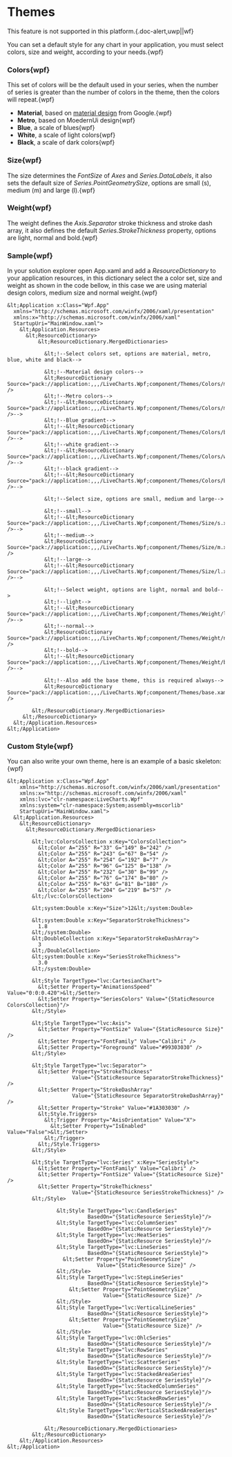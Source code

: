 # Themes

This feature is not supported in this platform.{.doc-alert,uwp||wf}

You can set a default style for any chart in your application, you must select colors, size and weight, according to your needs.{wpf}

### Colors{wpf}

This set of colors will be the default used in your series, when the number of series is greater than the number of colors in the theme, then the colors will repeat.{wpf}

+ **Material**, based on <a href="https://material.google.com/style/color.html">material design</a> from Google.{wpf}
+ **Metro**, based on MoedernUi design{wpf}
+ **Blue**, a scale of blues{wpf}
+ **White**, a scale of light colors{wpf}
+ **Black**, a scale of dark colors{wpf}

### Size{wpf}

The size determines the *FontSize* of *Axes* and *Series.DataLabels*, it also sets the default size of *Series.PointGeometrySize*, options are small (s), medium (m) and large (l).{wpf}

### Weight{wpf}

The weight defines the *Axis.Separator* stroke thickness and stroke dash array, it also defines the default *Series.StrokeThickness* property, options are light, normal and bold.{wpf}

### Sample{wpf}

In your solution explorer open App.xaml and add a *ResourceDictionary* to your application resources, in this dictionary select the a color set, size and weight as shown in the code bellow, in this case we are using material design colors, medium size and normal weight.{wpf}

```{wpf}
&lt;Application x:Class="Wpf.App"
  xmlns="http://schemas.microsoft.com/winfx/2006/xaml/presentation"
  xmlns:x="http://schemas.microsoft.com/winfx/2006/xaml"
  StartupUri="MainWindow.xaml">
    &lt;Application.Resources>
      &lt;ResourceDictionary>
          &lt;ResourceDictionary.MergedDictionaries>
               
            &lt;!--Select colors set, options are material, metro, blue, white and black-->
                
            &lt;!--Material design colors-->
            &lt;ResourceDictionary Source="pack://application:,,,/LiveCharts.Wpf;component/Themes/Colors/material.xaml" />
            &lt;!--Metro colors-->
            &lt;!--&lt;ResourceDictionary Source="pack://application:,,,/LiveCharts.Wpf;component/Themes/Colors/metro.xaml" />-->
            &lt;!--Blue gradient-->
            &lt;!--&lt;ResourceDictionary Source="pack://application:,,,/LiveCharts.Wpf;component/Themes/Colors/blue.xaml" />-->
            &lt;!--white gradient-->
            &lt;!--&lt;ResourceDictionary Source="pack://application:,,,/LiveCharts.Wpf;component/Themes/Colors/white.xaml" />-->
            &lt;!--black gradient-->
            &lt;!--&lt;ResourceDictionary Source="pack://application:,,,/LiveCharts.Wpf;component/Themes/Colors/black.xaml" />-->
                
            &lt;!--Select size, options are small, medium and large-->
                
            &lt;!--small-->
            &lt;!--&lt;ResourceDictionary Source="pack://application:,,,/LiveCharts.Wpf;component/Themes/Size/s.xaml" />-->
            &lt;!--medium-->
            &lt;ResourceDictionary Source="pack://application:,,,/LiveCharts.Wpf;component/Themes/Size/m.xaml" />
            &lt;!--large-->
            &lt;!--&lt;ResourceDictionary Source="pack://application:,,,/LiveCharts.Wpf;component/Themes/Size/l.xaml" />-->
                
            &lt;!--Select weight, options are light, normal and bold-->
            &lt;!--light-->
            &lt;!--&lt;ResourceDictionary Source="pack://application:,,,/LiveCharts.Wpf;component/Themes/Weight/light.xaml" />-->
            &lt;!--normal-->
            &lt;ResourceDictionary Source="pack://application:,,,/LiveCharts.Wpf;component/Themes/Weight/normal.xaml" />
            &lt;!--bold-->
            &lt;!--&lt;ResourceDictionary Source="pack://application:,,,/LiveCharts.Wpf;component/Themes/Weight/bold.xaml" />-->
                
            &lt;!--Also add the base theme, this is required always-->
            &lt;ResourceDictionary Source="pack://application:,,,/LiveCharts.Wpf;component/Themes/base.xaml" />

        &lt;/ResourceDictionary.MergedDictionaries>
     &lt;/ResourceDictionary>
  &lt;/Application.Resources>
&lt;/Application>
```

### Custom Style{wpf}


You can also write your own theme, here is an example of a basic skeleton:{wpf}

```{wpf}
&lt;Application x:Class="Wpf.App"
    xmlns="http://schemas.microsoft.com/winfx/2006/xaml/presentation"
    xmlns:x="http://schemas.microsoft.com/winfx/2006/xaml"
  	xmlns:lvc="clr-namespace:LiveCharts.Wpf"
	xmlns:system="clr-namespace:System;assembly=mscorlib"
  	StartupUri="MainWindow.xaml">
  &lt;Application.Resources>
    &lt;ResourceDictionary>
      &lt;ResourceDictionary.MergedDictionaries>
               
        &lt;lvc:ColorsCollection x:Key="ColorsCollection">
          &lt;Color A="255" R="33" G="149" B="242" />
          &lt;Color A="255" R="243" G="67" B="54" />
          &lt;Color A="255" R="254" G="192" B="7" />
          &lt;Color A="255" R="96" G="125" B="138" />
          &lt;Color A="255" R="232" G="30" B="99" />
          &lt;Color A="255" R="76" G="174" B="80" />
          &lt;Color A="255" R="63" G="81" B="180" />
          &lt;Color A="255" R="204" G="219" B="57" />
        &lt;/lvc:ColorsCollection>
    
        &lt;system:Double x:Key="Size">12&lt;/system:Double>
    
        &lt;system:Double x:Key="SeparatorStrokeThickness">
          1.8
        &lt;/system:Double>
        &lt;DoubleCollection x:Key="SeparatorStrokeDashArray">
          3
        &lt;/DoubleCollection>
        &lt;system:Double x:Key="SeriesStrokeThickness">
          3.0
        &lt;/system:Double>
    
        &lt;Style TargetType="lvc:CartesianChart">
          &lt;Setter Property="AnimationsSpeed" Value="0:0:0.420">&lt;/Setter>
          &lt;Setter Property="SeriesColors" Value="{StaticResource ColorsCollection}"/>
        &lt;/Style>
    
        &lt;Style TargetType="lvc:Axis">
          &lt;Setter Property="FontSize" Value="{StaticResource Size}" />
          &lt;Setter Property="FontFamily" Value="Calibri" />
          &lt;Setter Property="Foreground" Value="#99303030" />
        &lt;/Style>
    
        &lt;Style TargetType="lvc:Separator">
          &lt;Setter Property="StrokeThickness" 
                     Value="{StaticResource SeparatorStrokeThickness}" />
          &lt;Setter Property="StrokeDashArray" 
                     Value="{StaticResource SeparatorStrokeDashArray}" />
          &lt;Setter Property="Stroke" Value="#1A303030" />
          &lt;Style.Triggers>
            &lt;Trigger Property="AxisOrientation" Value="X">
              &lt;Setter Property="IsEnabled" Value="False">&lt;/Setter>
            &lt;/Trigger>
          &lt;/Style.Triggers>
        &lt;/Style>
    
        &lt;Style TargetType="lvc:Series" x:Key="SeriesStyle">
          &lt;Setter Property="FontFamily" Value="Calibri" />
          &lt;Setter Property="FontSize" Value="{StaticResource Size}" />
          &lt;Setter Property="StrokeThickness" 
                     Value="{StaticResource SeriesStrokeThickness}" />
        &lt;/Style>
    
                &lt;Style TargetType="lvc:CandleSeries" 
                          BasedOn="{StaticResource SeriesStyle}"/>
                &lt;Style TargetType="lvc:ColumnSeries" 
                          BasedOn="{StaticResource SeriesStyle}"/>
                &lt;Style TargetType="lvc:HeatSeries" 
                          BasedOn="{StaticResource SeriesStyle}"/>
                &lt;Style TargetType="lvc:LineSeries" 
                          BasedOn="{StaticResource SeriesStyle}">
                  &lt;Setter Property="PointGeometrySize" 
                             Value="{StaticResource Size}" />
                &lt;/Style>
                &lt;Style TargetType="lvc:StepLineSeries" 
                          BasedOn="{StaticResource SeriesStyle}">
                    &lt;Setter Property="PointGeometrySize" 
                               Value="{StaticResource Size}" />
                &lt;/Style>
                &lt;Style TargetType="lvc:VerticalLineSeries" 
                          BasedOn="{StaticResource SeriesStyle}">
                    &lt;Setter Property="PointGeometrySize" 
                               Value="{StaticResource Size}" />
                &lt;/Style>
                &lt;Style TargetType="lvc:OhlcSeries" 
                          BasedOn="{StaticResource SeriesStyle}"/>
                &lt;Style TargetType="lvc:RowSeries" 
                          BasedOn="{StaticResource SeriesStyle}"/>
                &lt;Style TargetType="lvc:ScatterSeries" 
                          BasedOn="{StaticResource SeriesStyle}"/>
                &lt;Style TargetType="lvc:StackedAreaSeries" 
                          BasedOn="{StaticResource SeriesStyle}"/>
                &lt;Style TargetType="lvc:StackedColumnSeries" 
                          BasedOn="{StaticResource SeriesStyle}"/>
                &lt;Style TargetType="lvc:StackedRowSeries" 
                          BasedOn="{StaticResource SeriesStyle}"/>
                &lt;Style TargetType="lvc:VerticalStackedAreaSeries" 
                          BasedOn="{StaticResource SeriesStyle}"/>
                
            &lt;/ResourceDictionary.MergedDictionaries>
        &lt;/ResourceDictionary>
    &lt;/Application.Resources>
&lt;/Application>
```